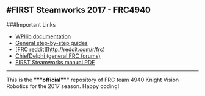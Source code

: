 #FIRST Steamworks 2017 - FRC4940
---
###Important Links
* [WPIlib documentation](http://first.wpi.edu/FRC/roborio/release/docs/java/)
* [General step-by-step guides](http://wpilib.screenstepslive.com/s/4485)
* [FRC reddit][http://reddit.com/r/frc)
* [ChiefDelphi (general FRC forums)](https://www.chiefdelphi.com/forums/index.php?)
* [FIRST Steamworks manual PDF](https://firstfrc.blob.core.windows.net/frc2017/Manual/2017FRCGameSeasonManual.pdf)

---
This is the **"""official"""** repository of FRC team 4940 Knight Vision Robotics for the 2017 season. Happy coding!
